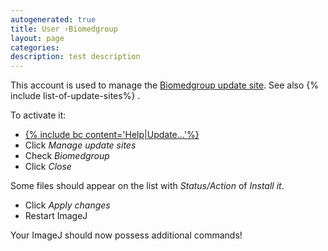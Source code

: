 ```yaml
---
autogenerated: true
title: User ›Biomedgroup
layout: page
categories: 
description: test description
---
```


This account is used to manage the [Biomedgroup update site](http://sites.imagej.net/Biomedgroup/). See also {% include list-of-update-sites%}
.

To activate it:

-   [{% include bc content='Help|Update...'%}](/update-sites)
-   Click *Manage update sites*
-   Check *Biomedgroup*
-   Click *Close*

Some files should appear on the list with *Status/Action* of *Install it*.

-   Click *Apply changes*
-   Restart ImageJ

Your ImageJ should now possess additional commands!
